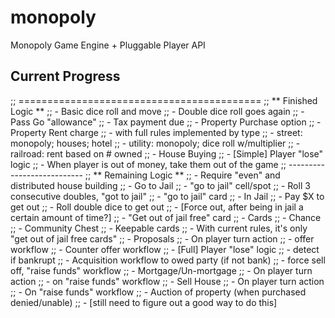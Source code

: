 # monopoly
Monopoly Game Engine + Pluggable Player API

## Current Progress

;; ==========================================
;; ** Finished Logic **
;; - Basic dice roll and move
;; - Double dice roll goes again
;; - Pass Go "allowance"
;; - Tax payment due
;; - Property Purchase option
;; - Property Rent charge
;;   - with full rules implemented by type
;;     - street: monopoly; houses; hotel
;;     - utility: monopoly; dice roll w/multiplier
;;     - railroad: rent based on # owned
;; - House Buying
;; - [Simple] Player "lose" logic
;;   - When player is out of money, take them out of the game
;; ---------------------------
;; ** Remaining Logic **
;; - Require "even" and distributed house building
;; - Go to Jail
;;   - "go to jail" cell/spot
;;   - Roll 3 consecutive doubles, "got to jail"
;;   - "go to jail" card
;; - In Jail
;;   - Pay $X to get out
;;   - Roll double dice to get out
;;   - [Force out, after being in jail a certain amount of time?]
;;   - "Get out of jail free" card
;; - Cards
;;   - Chance
;;   - Community Chest
;;   - Keepable cards
;;     - With current rules, it's only "get out of jail free cards"
;; - Proposals
;;   - On player turn action
;;     - offer workflow
;;   - Counter offer workflow
;; - [Full] Player "lose" logic
;;   - detect if bankrupt
;;     - Acquisition workflow to owed party (if not bank)
;;   - force sell off, "raise funds" workflow
;; - Mortgage/Un-mortgage
;;   - On player turn action
;;   - on "raise funds" workflow
;; - Sell House
;;   - On player turn action
;;   - On "raise funds" workflow
;; - Auction of property (when purchased denied/unable)
;;   - [still need to figure out a good way to do this]
